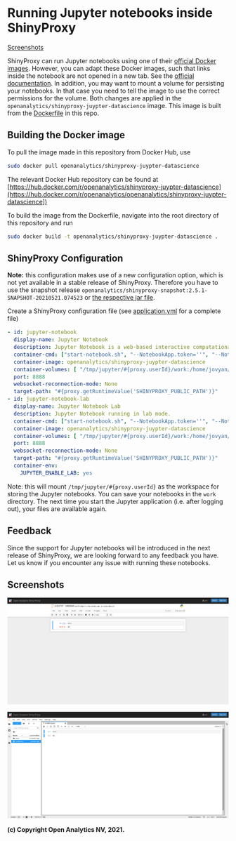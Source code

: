 # Running Jupyter notebooks inside ShinyProxy

[Screenshots](#screenshots)

ShinyProxy can run Jupyter notebooks using one of their [official Docker images](https://jupyter-docker-stacks.readthedocs.io/en/latest/using/selecting.html).
However, you can adapt these Docker images, such that links inside the notebook are
not opened in a new tab. See the [official documentation](https://jupyter-notebook.readthedocs.io/en/stable/public_server.html#embedding-the-notebook-in-another-website).
In addition, you may want to mount a volume for persisting your notebooks. In
that case you need to tell the image to use the correct permissions for the
volume. Both changes are applied in the `openanalytics/shinyproxy-juypter-datascience`
image. This image is built from the [Dockerfile](Dockerfile) in this repo.

## Building the Docker image

To pull the image made in this repository from Docker Hub, use

```bash
sudo docker pull openanalytics/shinyproxy-juypter-datascience
```

The relevant Docker Hub repository can be found at [https://hub.docker.com/r/openanalytics/shinyproxy-juypter-datascience](https://hub.docker.com/r/openanalytics/openanalytics/shinyproxy-juypter-datascience])

To build the image from the Dockerfile, navigate into the root directory of this repository and run

```bash
sudo docker build -t openanalytics/shinyproxy-juypter-datascience .
```

## ShinyProxy Configuration

**Note:** this configuration makes use of a new configuration option, which is
not yet available in a stable release of ShinyProxy. Therefore you have to use
the snapshot release
`openanalytics/shinyproxy-snapshot:2.5.1-SNAPSHOT-20210521.074523` or [the
respective jar file](https://nexus.openanalytics.eu/repository/snapshots/eu/openanalytics/shinyproxy/2.5.1-SNAPSHOT/shinyproxy-2.5.1-20210521.074523-12.jar).

Create a ShinyProxy configuration file (see [application.yml](application.yml) for a complete file)

```yaml
- id: jupyter-notebook
  display-name: Jupyter Notebook
  description: Jupyter Notebook is a web-based interactive computational environment for creating Jupyter notebook documents.
  container-cmd: ["start-notebook.sh", "--NotebookApp.token=''", "--NotebookApp.base_url=#{proxy.getRuntimeValue('SHINYPROXY_PUBLIC_PATH')}"]
  container-image: openanalytics/shinyproxy-juypter-datascience
  container-volumes: [ "/tmp/jupyter/#{proxy.userId}/work:/home/jovyan/work"]
  port: 8888
  websocket-reconnection-mode: None
  target-path: "#{proxy.getRuntimeValue('SHINYPROXY_PUBLIC_PATH')}"
- id: jupyter-notebook-lab
  display-name: Jupyter Notebook Lab
  description: Jupyter Notebook running in lab mode.
  container-cmd: ["start-notebook.sh", "--NotebookApp.token=''", "--NotebookApp.base_url=#{proxy.getRuntimeValue('SHINYPROXY_PUBLIC_PATH')}"]
  container-image: openanalytics/shinyproxy-juypter-datascience
  container-volumes: [ "/tmp/jupyter/#{proxy.userId}/work:/home/jovyan/work"]
  port: 8888
  websocket-reconnection-mode: None
  target-path: "#{proxy.getRuntimeValue('SHINYPROXY_PUBLIC_PATH')}"
  container-env:
    JUPYTER_ENABLE_LAB: yes
```

Note: this will mount `/tmp/jupyter/#{proxy.userId}` as the workspace for
storing the Jupyter notebooks. You can save your notebooks in the `work`
directory. The next time you start the Jupyter application (i.e. after logging
out), your files are available again.

## Feedback

Since the support for Jupyter notebooks will be introduced in the next release
of ShinyProxy, we are looking forward to any feedback you have. Let us know if
you encounter any issue with running these notebooks.

## Screenshots

![Jupyter Notebook](.github/screenshots/jupyter_notebook.png)

![Jupyter Notebook Lab](.github/screenshots/jupyter_notebook_lab.png)

**(c) Copyright Open Analytics NV, 2021.**
